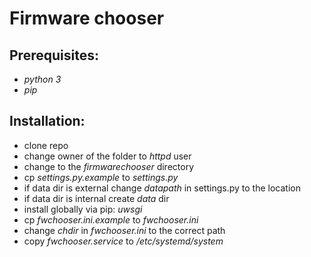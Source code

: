 # Firmware chooser

## Prerequisites:

- *python 3*
- *pip*

## Installation:
- clone repo
- change owner of the folder to *httpd* user
- change to the *firmwarechooser* directory
- cp *settings.py.example* to *settings.py*
- if data dir is external change *datapath* in settings.py to the location
- if data dir is internal create *data* dir
- install globally via pip: *uwsgi*
- cp *fwchooser.ini.example* to *fwchooser.ini*
- change *chdir* in *fwchooser.ini* to the correct path
- copy *fwchooser.service* to */etc/systemd/system*

